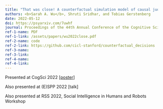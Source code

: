 ```yaml
---
title: "That was close! A counterfactual simulation model of causal judgments about decisions"
authors: <b>Sarah A. Wu</b>, Shruti Sridhar, and Tobias Gerstenberg
date: 2022-05-12
doi: https://psyarxiv.com/7uwhf
journal: Proceedings of the 44th Annual Conference of the Cognitive Science Society
ref-1-name: PDF
ref-1-link: /assets/papers/wu2022close.pdf
ref-2-name: code
ref-2-link: https://github.com/cicl-stanford/counterfactual_decisions
ref-3-name:
ref-3-link:
ref-4-name: 
ref-4-link: 
---
```


Presented at CogSci 2022 [<a href="/assets/posters/wu2022close.pdf" target="_blank">poster</a>]

Also presented at (E)SPP 2022 [talk]

Also presented at RSS 2022, Social Intelligence in Humans and Robots Workshop
